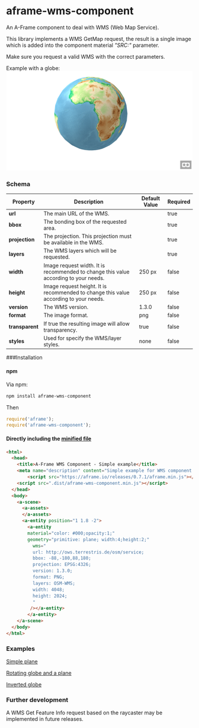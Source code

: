 # aframe-wms-component

An A-Frame component to deal with WMS (Web Map Service).

This library implements a WMS GetMap request, the result is a single image which is added into the component material _"SRC:"_ parameter. 

Make sure you request a valid WMS with the correct parameters.

Example with a globe:
![Example](doc/globe.png)

### Schema

| Property | Description | Default Value | Required |
| -------- | ----------- | ------------- | ---- |
| **url** | The main URL of the WMS. | | true|
| **bbox** | The bonding box of the requested area.  | | true |
| **projection** | The projection. This projection must be available in the WMS.  | | true |
| **layers** | The WMS layers which will be requested.  | | true |
| **width** | Image request width. It is recommended to change this value according to your needs.   | 250 px | false |
| **height** | Image request height. It is recommended to change this value according to your needs.   | 250 px | false |
| **version** | The WMS version.  | 1.3.0 | false |
| **format** | The image format.  | png | false |
| **transparent** | If true the resulting image will allow transparency.   | true | false |
| **styles** | Used for specify the WMS/layer styles.   | none | false |

###Installation


#### npm

Via npm:

```bash
npm install aframe-wms-component
```

Then

```js
require('aframe');
require('aframe-wms-component');
```

#### Directly including the [minified file](dist)

```html
<html>
  <head>
    <title>A-Frame WMS Component - Simple example</title>
    <meta name="description" content="Simple example for WMS component in a flat panel."></meta>
        <script src="https://aframe.io/releases/0.7.1/aframe.min.js"></script> 
    <script src=".dist/aframe-wms-component.min.js"></script> 
  </head>
  <body>
    <a-scene>
      <a-assets>
      </a-assets>
      <a-entity position="1 1.8 -2">
        <a-entity 
        material="color: #000;opacity:1;"
        geometry="primitive: plane; width:4;height:2;"
          wms="
          url: http://ows.terrestris.de/osm/service;
          bbox: -88,-180,88,180;
          projection: EPSG:4326;
          version: 1.3.0;
          format: PNG;
          layers: OSM-WMS;
          width: 4048;
          height: 2024;
          "
         /></a-entity>
        </a-entity>
    </a-scene>
  </body>
</html>
```

### Examples

[Simple plane](https://lcalisto.github.io/aframe-wms-component/examples/simple/)

[Rotating globe and a plane](https://lcalisto.github.io/aframe-wms-component/examples/rotating/)

[Inverted globe](https://lcalisto.github.io/aframe-wms-component/examples/inverted/)


### Further development
A WMS Get Feature Info request based on the raycaster may be implemented in future releases. 

